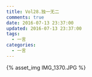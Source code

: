 ```yaml
---
title: Vol28.独一无二
comments: true
date: 2016-07-13 23:37:00
updated: 2016-07-13 23:37:00
tags:
  - 一言
categories:
  - 一言
---
```


{% asset_img IMG_1370.JPG %}
